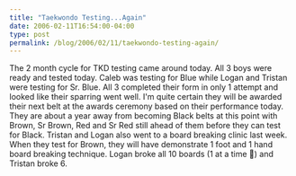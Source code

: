 ```yaml
---
title: "Taekwondo Testing...Again"
date: 2006-02-11T16:54:00-04:00
type: post
permalink: /blog/2006/02/11/taekwondo-testing-again/
---
```

The 2 month cycle for TKD testing came around today. All 3 boys were ready and tested today. Caleb was testing for Blue while Logan and Tristan were testing for Sr. Blue. All 3 completed their form in only 1 attempt and looked like their sparring went well. I'm quite certain they will be awarded their next belt at the awards ceremony based on their performance today. They are about a year away from becoming Black belts at this point with Brown, Sr Brown, Red and Sr Red still ahead of them before they can test for Black. Tristan and Logan also went to a board breaking clinic last week. When they test for Brown, they will have demonstrate 1 foot and 1 hand board breaking technique. Logan broke all 10 boards (1 at a time 🙂) and Tristan broke 6.
